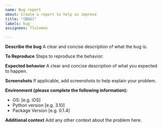 ```yaml
---
name: Bug report
about: Create a report to help us improve
title: "[BUG]"
labels: bug
assignees: flulemon

---
```


**Describe the bug**
A clear and concise description of what the bug is.

**To Reproduce**
Steps to reproduce the behavior:

**Expected behavior**
A clear and concise description of what you expected to happen.

**Screenshots**
If applicable, add screenshots to help explain your problem.

**Environment (please complete the following information):**
 - OS: [e.g. iOS]
 - Python version [e.g. 3.10]
 - Package Version [e.g. 0.1.4]

**Additional context**
Add any other context about the problem here.
